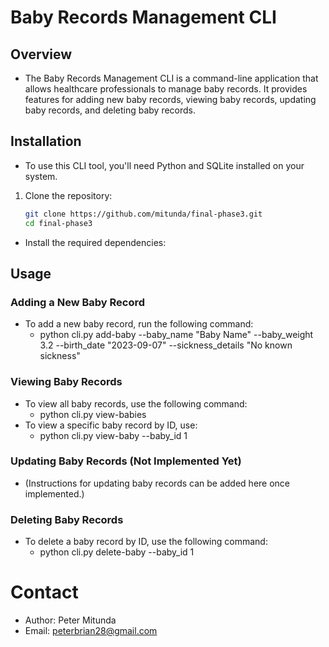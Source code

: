 # Baby Records Management CLI
## Overview
- The Baby Records Management CLI is a command-line application that allows healthcare professionals to manage baby records. It provides features for adding new baby records, viewing baby records, updating baby records, and deleting baby records.
## Installation
- To use this CLI tool, you'll need Python and SQLite installed on your system.
1. Clone the repository:

   ```sh
   git clone https://github.com/mitunda/final-phase3.git
   cd final-phase3
- Install the required dependencies:
## Usage
### Adding a New Baby Record
- To add a new baby record, run the following command:
    - python cli.py add-baby --baby_name "Baby Name" --baby_weight 3.2 --birth_date "2023-09-07" --sickness_details "No known sickness"
### Viewing Baby Records
- To view all baby records, use the following command:
    - python cli.py view-babies
- To view a specific baby record by ID, use:
    - python cli.py view-baby --baby_id 1
### Updating Baby Records (Not Implemented Yet)
- (Instructions for updating baby records can be added here once implemented.)
### Deleting Baby Records
- To delete a baby record by ID, use the following command:
    - python cli.py delete-baby --baby_id 1
# Contact
- Author: Peter Mitunda
- Email: peterbrian28@gmail.com